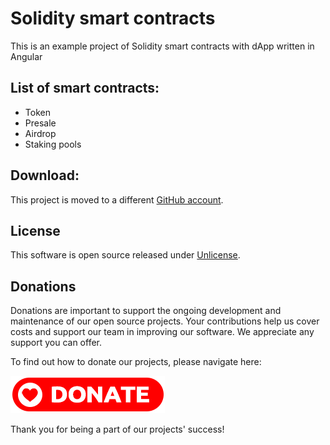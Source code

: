 # Solidity smart contracts

This is an example project of Solidity smart contracts with dApp written in Angular

## List of smart contracts:
- Token
- Presale
- Airdrop
- Staking pools

## Download:
This project is moved to a different [GitHub account](https://github.com/PigInu/PigInu).

## License
This software is open source released under [Unlicense](./LICENSE).

## Donations

Donations are important to support the ongoing development and maintenance of our open source projects. Your contributions help us cover costs and support our team in improving our software. We appreciate any support you can offer.

To find out how to donate our projects, please navigate here:

[![Donate](https://raw.githubusercontent.com/libersoft-org/documents/main/donate.png)](https://libersoft.org/donations)

Thank you for being a part of our projects' success!
